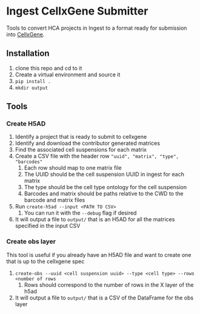 # Ingest CellxGene Submitter
Tools to convert HCA projects in Ingest to a format ready for submission into [CellxGene](https://cellxgene.cziscience.com/).

## Installation
1. clone this repo and cd to it
1. Create a virtual environment and source it
1. `pip install .`
1. `mkdir output`

## Tools
### Create H5AD
1. Identify a project that is ready to submit to cellxgene
1. Identify and download the contributor generated matrices
1. Find the associated cell suspensions for each matrix
1. Create a CSV file with the header row `"uuid", "matrix", "type", "barcodes"`
    1. Each row should map to one matrix file
    1. The UUID should be the cell suspension UUID in ingest for each matrix
    1. The type should be the cell type ontology for the cell suspension
    1. Barcodes and matrix should be paths relative to the CWD to the barcode and matrix files
1. Run `create-h5ad --input <PATH TO CSV>`
    1. You can run it with the `--debug` flag if desired
1. It will output a file to `output/` that is an H5AD for all the matrices specified in the input CSV

### Create obs layer
This tool is useful if you already have an H5AD file and want to create one that is up to the cellxgene spec

1. `create-obs --uuid <cell suspension uuid> --type <cell type> --rows <number of rows`
    1. Rows should correspond to the number of rows in the X layer of the h5ad
1. It will output a file to `output/` that is a CSV of the DataFrame for the obs layer


